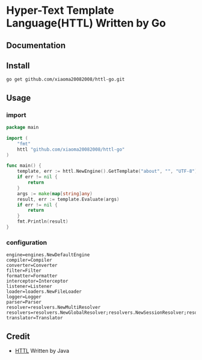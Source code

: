 # Hyper-Text Template Language(HTTL) Written by Go

## Documentation

## Install

```shell
go get github.com/xiaoma20082008/httl-go.git
```

## Usage

### import

```go
package main

import (
    "fmt"
    httl "github.com/xiaoma20082008/httl-go"
)

func main() {
    template, err := httl.NewEngine().GetTemplate("about", "", "UTF-8")
    if err != nil {
        return
    }
    args := make(map[string]any)
    result, err := template.Evaluate(args)
    if err != nil {
		return
	}
    fmt.Println(result)
}
```

### configuration

```properties
engine=engines.NewDefaultEngine
compiler=Compiler
converter=Converter
filter=Filter
formatter=Formatter
interceptor=Interceptor
listener=Listener
loader=loaders.NewFileLoader
logger=Logger
parser=Parser
resolver=resolvers.NewMultiResolver
resolvers=resolvers.NewGlobalResolver;resolvers.NewSessionResolver;resolvers.NewEngineResolver
translator=Translator
```

## Credit

* [HTTL](https://github.com/httl/httl.git) Written by Java
